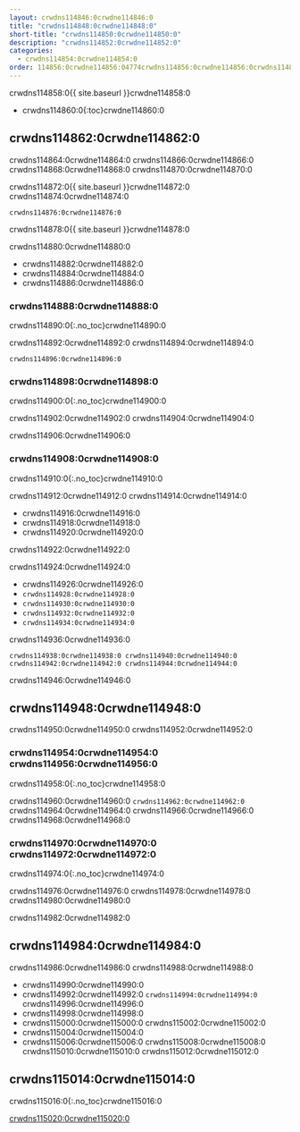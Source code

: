 ```yaml
---
layout: crwdns114846:0crwdne114846:0
title: "crwdns114848:0crwdne114848:0"
short-title: "crwdns114850:0crwdne114850:0"
description: "crwdns114852:0crwdne114852:0"
categories:
  - crwdns114854:0crwdne114854:0
order: 114856:0crwdne114856:04774crwdns114856:0crwdne114856:0crwdns114856:0crwdne114856:0
---
```

crwdns114858:0{{ site.baseurl }}crwdne114858:0

* crwdns114860:0{:toc}crwdne114860:0

## crwdns114862:0crwdne114862:0

crwdns114864:0crwdne114864:0 crwdns114866:0crwdne114866:0 crwdns114868:0crwdne114868:0 crwdns114870:0crwdne114870:0

crwdns114872:0{{ site.baseurl }}crwdne114872:0 crwdns114874:0crwdne114874:0

    crwdns114876:0crwdne114876:0
    

crwdns114878:0{{ site.baseurl }}crwdne114878:0

crwdns114880:0crwdne114880:0

* crwdns114882:0crwdne114882:0
* crwdns114884:0crwdne114884:0
* crwdns114886:0crwdne114886:0 

### crwdns114888:0crwdne114888:0

crwdns114890:0{:.no_toc}crwdne114890:0

crwdns114892:0crwdne114892:0 crwdns114894:0crwdne114894:0

    crwdns114896:0crwdne114896:0
    

### crwdns114898:0crwdne114898:0

crwdns114900:0{:.no_toc}crwdne114900:0

crwdns114902:0crwdne114902:0 crwdns114904:0crwdne114904:0

crwdns114906:0crwdne114906:0

### crwdns114908:0crwdne114908:0

crwdns114910:0{:.no_toc}crwdne114910:0

crwdns114912:0crwdne114912:0 crwdns114914:0crwdne114914:0

* crwdns114916:0crwdne114916:0
* crwdns114918:0crwdne114918:0
* crwdns114920:0crwdne114920:0

crwdns114922:0crwdne114922:0

crwdns114924:0crwdne114924:0

* crwdns114926:0crwdne114926:0
* `crwdns114928:0crwdne114928:0`
* `crwdns114930:0crwdne114930:0`
* `crwdns114932:0crwdne114932:0`
* `crwdns114934:0crwdne114934:0`

crwdns114936:0crwdne114936:0

    crwdns114938:0crwdne114938:0 crwdns114940:0crwdne114940:0 crwdns114942:0crwdne114942:0 crwdns114944:0crwdne114944:0
    
    

crwdns114946:0crwdne114946:0

## crwdns114948:0crwdne114948:0

crwdns114950:0crwdne114950:0 crwdns114952:0crwdne114952:0

### crwdns114954:0crwdne114954:0 crwdns114956:0crwdne114956:0

crwdns114958:0{:.no_toc}crwdne114958:0

crwdns114960:0crwdne114960:0 ```crwdns114962:0crwdne114962:0``` crwdns114964:0crwdne114964:0 crwdns114966:0crwdne114966:0 crwdns114968:0crwdne114968:0

### crwdns114970:0crwdne114970:0 crwdns114972:0crwdne114972:0

crwdns114974:0{:.no_toc}crwdne114974:0

crwdns114976:0crwdne114976:0 crwdns114978:0crwdne114978:0 crwdns114980:0crwdne114980:0

<aside class="notice">
crwdns114982:0crwdne114982:0 
</aside>

## crwdns114984:0crwdne114984:0

crwdns114986:0crwdne114986:0 crwdns114988:0crwdne114988:0

* crwdns114990:0crwdne114990:0
* crwdns114992:0crwdne114992:0 ```crwdns114994:0crwdne114994:0``` crwdns114996:0crwdne114996:0
* crwdns114998:0crwdne114998:0
* crwdns115000:0crwdne115000:0 crwdns115002:0crwdne115002:0
* crwdns115004:0crwdne115004:0
* crwdns115006:0crwdne115006:0 crwdns115008:0crwdne115008:0 crwdns115010:0crwdne115010:0 crwdns115012:0crwdne115012:0

## crwdns115014:0crwdne115014:0

crwdns115016:0{:.no_toc}crwdne115016:0

[crwdns115020:0crwdne115020:0](crwdns115018:0{{site.baseurl}}crwdne115018:0)